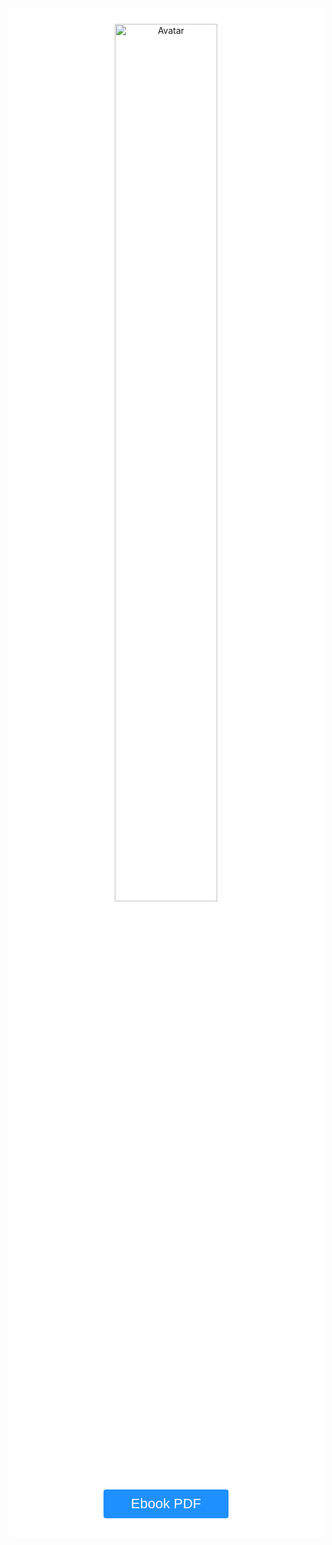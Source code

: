 <style>

body { 
  background-repeat: no-repeat;
  background-attachment: fixed;
  background-position: center; 
}
.button {
  border-radius: 4px;
  background-color: #1E90FF;
  border: none;
  color: #FFFFFF;
  text-align: center;
  font-size: 22px;
  padding: 10px;
  width: 200px;
  transition: all 0.5s;
  cursor: pointer;
  margin: 5px;
}

.button span {
  cursor: pointer;
  display: inline-block;
  position: relative;
  transition: 0.5s;
}

.button span:after {
  content: '\00bb';
  position: absolute;
  opacity: 0;
  top: 0;
  right: -20px;
  transition: 0.5s;
}

.button:hover span {
  padding-right: 25px;
}

.button:hover span:after {
  opacity: 1;
  right: 0;
}	


#example3 {
  border-radius: 6px;
  padding: 25px;
  background-color: white;
  background-repeat: no-repeat;
  background-origin: content-box;
  background-position: center;
}

</style>



<div id="example3">

<center> 
<img src="../imagens/capa_v2_volume_2.png" alt="Avatar" style="width:60%">

<br>
<button class="button"><a href="https://educapes.capes.gov.br/handle/capes/205464" target="_blank"><span style="color:#FFF"> Ebook PDF </a></span></button>

</center>


</div>